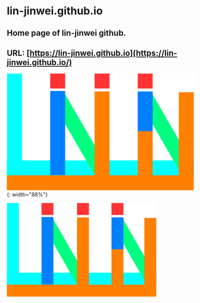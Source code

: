 # lin-jinwei.github.io
Home page of lin-jinwei github.
---
URL: [https://lin-jinwei.github.io](https://lin-jinwei.github.io/)
---

![lin-jinwei](https://github.com/lin-jinwei/lin-jinwei.github.io/blob/main/lin-jinwei.png){: width="88%"}

<img src="https://github.com/lin-jinwei/lin-jinwei.github.io/blob/main/lin-jinwei.png" width="80%" alt="lin-jinwei" align=center />
